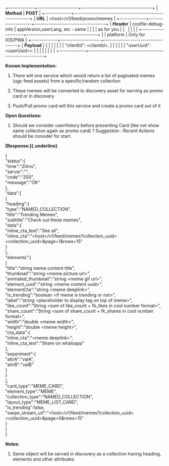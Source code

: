 +-------------+--------------------+-----------------------------------+
| **Method**  | **POST**                                               |
+-------------+--------------------------------------------------------+
| **URL**     | \<host\>/v1/feed/promo/memes                           |
+-------------+--------------------+-----------------------------------+
| **Header**  | coolfie-debug-info | appVersion,userLang, etc - same   |
|             |                    | as for you                        |
|             |                    |                                   |
|             +--------------------+-----------------------------------+
|             | platform           | Only for IOS/PWA                  |
+-------------+--------------------+-----------------------------------+
| **Payload** | {                                                      |
|             |                                                        |
|             | "clientId": \<clientId\>,                              |
|             |                                                        |
|             | "userUuid": \<userUuid\>\>                             |
|             |                                                        |
|             | }                                                      |
+-------------+--------------------------------------------------------+

**Known Implementation:**

1.  There will one service which would return a list of paginated memes
    (ugc feed assets) from a specific/random collection

2.  These memes will be converted to discovery asset for serving as
    promo card or in discovery

3.  Push/Pull promo card will this service and create a promo card out
    of it

**Open Questions:**

1.  Should we consider userHistory before presenting Card (like not show
    same collection again as promo card) ? Suggestion : Recent Actions
    should be consider for start.

**[Response:]{.underline}**

{\
\"status\":{\
\"time\":\"20ms\",\
\"server\":\"\",\
\"code\":\"200\",\
\"message\":\"OK\"\
},\
\"data\":\[\
{\
\"heading\":{\
\"type\":\"NAMED_COLLECTION\",\
\"title\":\"Trending Memes\",\
\"subtitle\":\"Check out these memes\",\
\"data\":{\
\"inline_cta_text\":\"See all\",\
\"inline_cta\":\"\<host\>/v1/feed/memes?collection_uuid=\<collection_uuid\>&page=1&rows=15\"\
}\
},\
\"elements\":\[\
{\
\"title\":\"string meme content title\",\
\"thumbnail\":\"string \<meme picture url\>\",\
\"animated_thumbnail\":\"string \<meme gif url\>\",\
\"element_uuid\":\"string \<meme content uuid\>\",\
\"elementCta\":\"string \<meme deeplink\>\",\
\"is_trending\":\"boolean \<if meme is trending or not\>\",\
\"label\":\"string \<placeholder to display tag on top of meme\>\",\
\"like_count\":\"String \<sum of like_count + fk_likes in cool number
format\>\",\
\"share_count\":\"String \<sum of share_count + fk_shares in cool number
format\>\",\
\"width\":\"double \<meme width\>\",\
\"height\":\"double \<meme height\>\",\
\"cta_data\":{\
\"inline_cta\":\"\<meme deeplink\>\",\
\"inline_cta_text\":\"Share on whatsapp\"\
},\
\"experiment\":{\
\"attrA\":\"valA\",\
\"attrB\":\"valB\"\
}\
}\
\],\
\"card_type\":\"MEME_CARD\",\
\"element_type\":\"MEME\",\
\"collection_type\":\"NAMED_COLLECTION\",\
\"layout_type\":\"MEME_LIST_CARD\",\
\"is_trending\":false,\
\"swipe_stream_url\":\"\<host\>/v1/feed/memes?collection_uuid=\<collection_uuid\>&page=0&rows=15\"\
}\
\]\
}

**Notes:**

1.  Same object will be served in discovery as a collection having
    heading, elements and other attributes
